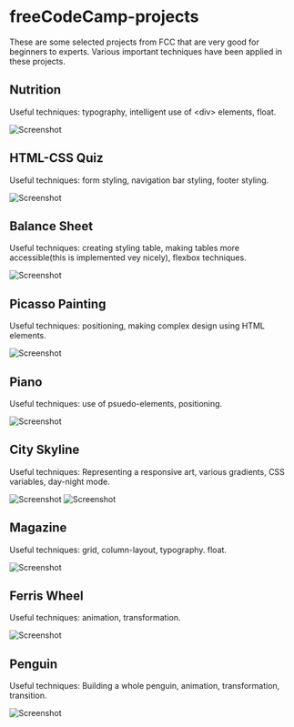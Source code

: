 # freeCodeCamp-projects
These are some selected projects from FCC that are very good for beginners to experts. Various important techniques have been applied in these projects.

## Nutrition

Useful techniques: typography, intelligent use of \<div> elements, float.

![Screenshot](nutrition/screenshot.jpg)

## HTML-CSS Quiz

Useful techniques: form styling, navigation bar styling, footer styling.

![Screenshot](html-css-quiz/screenshot.jpg)

## Balance Sheet

Useful techniques: creating styling table, making tables more accessible(this is implemented vey nicely), flexbox techniques.

![Screenshot](balance-sheet/screenshot.jpg)

## Picasso Painting

Useful techniques: positioning, making complex design using HTML elements.

![Screenshot](picasso-painting/screenshot.jpg)

## Piano

Useful techniques: use of psuedo-elements, positioning.

![Screenshot](piano/screenshot.jpg)

## City Skyline

Useful techniques: Representing a responsive art, various gradients, CSS variables, day-night mode.

![Screenshot](city-skyline/screenshot1.jpg)
![Screenshot](city-skyline/screenshot2.jpg)

## Magazine

Useful techniques: grid, column-layout, typography. float.

![Screenshot](magazine/screenshot.jpg)

## Ferris Wheel

Useful techniques: animation, transformation.

![Screenshot](ferris-wheel/screenshot.jpg)

## Penguin

Useful techniques: Building a whole penguin, animation, transformation, transition.

![Screenshot](penguin/screenshot.jpg)